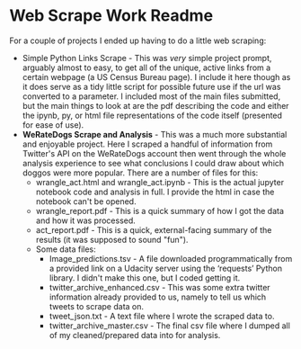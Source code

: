 # Web Scrape Work Readme

For a couple of projects I ended up having to do a little web scraping:
* Simple Python Links Scrape - This was *very* simple project prompt, arguably almost to easy, to get all of the unique, active links from a certain webpage (a US Census Bureau page). I include it here though as it does serve as a tidy little script for possible future use if the url was converted to a parameter. I included most of the main files submitted, but the main things to look at are the pdf describing the code and either the ipynb, py, or html file representations of the code itself (presented for ease of use).
* **WeRateDogs Scrape and Analysis** - This was a much more substantial and enjoyable project. Here I scraped a handful of information from Twitter's API on the WeRateDogs account then went through the whole analysis experience to see what conclusions I could draw about which doggos were more popular. There are a number of files for this:
  * wrangle_act.html and wrangle_act.ipynb - This is the actual jupyter notebook code and analysis in full. I provide the html in case the notebook can't be opened.
  * wrangle_report.pdf - This is a quick summary of how I got the data and how it was processed.
  * act_report.pdf - This is a quick, external-facing summary of the results (it was supposed to sound "fun").
  * Some data files:
    * Image_predictions.tsv - A file downloaded programmatically from a provided link on a Udacity server using the ‘requests’ Python library. I didn't make this one, but I coded getting it.
    * twitter_archive_enhanced.csv - This was some extra twitter information already provided to us, namely to tell us which tweets to scrape data on.
    * tweet_json.txt - A text file where I wrote the scraped data to.
    * twitter_archive_master.csv - The final csv file where I dumped all of my cleaned/prepared data into for analysis.
